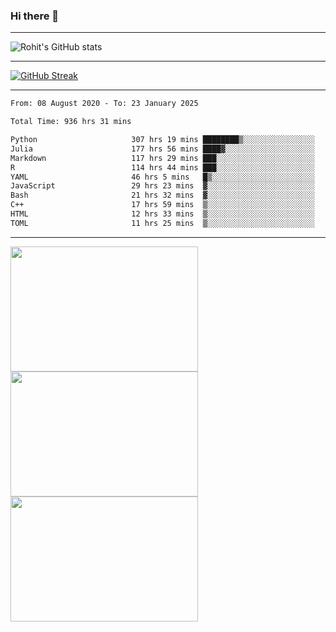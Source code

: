 ### Hi there 👋

<hr/>

![Rohit's GitHub stats](https://github-readme-stats.vercel.app/api?username=RohitRathore1&show_icons=true&theme=transparent)

<hr/>

[![GitHub Streak](http://github-readme-streak-stats.herokuapp.com?user=RohitRathore1&theme=dark&mode=weekly)](https://git.io/streak-stats)

<hr/>

<!--START_SECTION:waka-->

```txt
From: 08 August 2020 - To: 23 January 2025

Total Time: 936 hrs 31 mins

Python                     307 hrs 19 mins ████████▒░░░░░░░░░░░░░░░░   32.81 %
Julia                      177 hrs 56 mins ████▓░░░░░░░░░░░░░░░░░░░░   19.00 %
Markdown                   117 hrs 29 mins ███░░░░░░░░░░░░░░░░░░░░░░   12.55 %
R                          114 hrs 44 mins ███░░░░░░░░░░░░░░░░░░░░░░   12.25 %
YAML                       46 hrs 5 mins   █▒░░░░░░░░░░░░░░░░░░░░░░░   04.92 %
JavaScript                 29 hrs 23 mins  ▓░░░░░░░░░░░░░░░░░░░░░░░░   03.14 %
Bash                       21 hrs 32 mins  ▓░░░░░░░░░░░░░░░░░░░░░░░░   02.30 %
C++                        17 hrs 59 mins  ▒░░░░░░░░░░░░░░░░░░░░░░░░   01.92 %
HTML                       12 hrs 33 mins  ▒░░░░░░░░░░░░░░░░░░░░░░░░   01.34 %
TOML                       11 hrs 25 mins  ▒░░░░░░░░░░░░░░░░░░░░░░░░   01.22 %
```

<!--END_SECTION:waka-->

<hr/>

<p>
  <img src="https://wakatime.com/share/@TeAmp0is0N/0205e68a-e5ed-48bf-b870-3c94c1fa77d3.svg" width="300" height="200">
  <img src="https://wakatime.com/share/@TeAmp0is0N/3935ee43-08a3-493e-8b95-60c1f9204b15.svg" width="300" height="200">
  <img src="https://wakatime.com/share/@TeAmp0is0N/8717aacc-7340-44e0-abb1-987dc9823fcd.svg" width="300" height="200">
</p>




